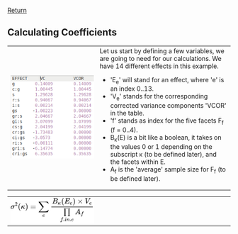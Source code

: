 [Return](professionals.md)
## Calculating Coefficients ##
<table><tr><td width = "40%"><img src="img/VCOR.png"></td><td>
Let us start by defining a few variables, we are going to need for our calculations. We have 14 different effects in this example. <UL>
<LI>'E<sub>e</sub>' will stand for an effect, where 'e' is an index 0..13. </LI>
<LI>'V<sub>e</sub>' stands for the corresponding corrected variance components 'VCOR' in the table.</LI>
<LI>'f' stands as index for the five facets F<sub>f</sub> (f = 0..4).</LI>
<LI>B<sub>&kappa;</sub>(E) is a bit like a boolean, it takes on the values 0 or 1 depending on the subscript &kappa; (to be defined later), and the facets within E.</LI>
<LI>A<sub>f</sub> is the 'average' sample size for F<sub>f</sub> (to be defined later).</LI>
</UL>
</td></tr></table><table><tr><td width = "40%">

<div align="center"><img style="background: white;" src="svg/xkaC3xEuCx.svg"></div>
</td><td></td></tr></table>